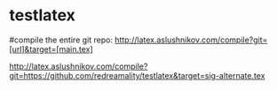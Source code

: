 # testlatex

#compile the entire git repo:
http://latex.aslushnikov.com/compile?git=[url]&target=[main.tex]

http://latex.aslushnikov.com/compile?git=https://github.com/redreamality/testlatex&target=sig-alternate.tex
